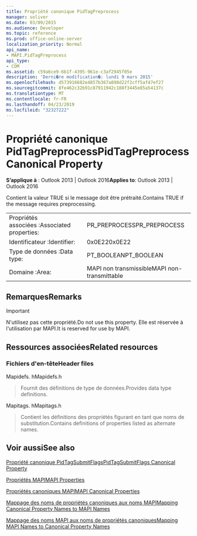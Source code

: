 ```yaml
---
title: Propriété canonique PidTagPreprocess
manager: soliver
ms.date: 03/09/2015
ms.audience: Developer
ms.topic: reference
ms.prod: office-online-server
localization_priority: Normal
api_name:
- MAPI.PidTagPreprocess
api_type:
- COM
ms.assetid: c59a6ce9-6b1f-4395-961e-c3af2945f05e
description: 'Derni�re modification�: lundi 9 mars 2015'
ms.openlocfilehash: d573916682e4857b367a898d22f2cff5af47ef27
ms.sourcegitcommit: 8fe462c32b91c87911942c188f3445e85a54137c
ms.translationtype: MT
ms.contentlocale: fr-FR
ms.lasthandoff: 04/23/2019
ms.locfileid: "32327222"
---
```

# <a name="pidtagpreprocess-canonical-property"></a><span data-ttu-id="32f94-103">Propriété canonique PidTagPreprocess</span><span class="sxs-lookup"><span data-stu-id="32f94-103">PidTagPreprocess Canonical Property</span></span>

  
  
<span data-ttu-id="32f94-104">**S’applique à** : Outlook 2013 | Outlook 2016</span><span class="sxs-lookup"><span data-stu-id="32f94-104">**Applies to**: Outlook 2013 | Outlook 2016</span></span> 
  
<span data-ttu-id="32f94-105">Contient la valeur TRUE si le message doit être prétraité.</span><span class="sxs-lookup"><span data-stu-id="32f94-105">Contains TRUE if the message requires preprocessing.</span></span>
  
|||
|:-----|:-----|
|<span data-ttu-id="32f94-106">Propriétés associées :</span><span class="sxs-lookup"><span data-stu-id="32f94-106">Associated properties:</span></span>  <br/> |<span data-ttu-id="32f94-107">PR_PREPROCESS</span><span class="sxs-lookup"><span data-stu-id="32f94-107">PR_PREPROCESS</span></span>  <br/> |
|<span data-ttu-id="32f94-108">Identificateur :</span><span class="sxs-lookup"><span data-stu-id="32f94-108">Identifier:</span></span>  <br/> |<span data-ttu-id="32f94-109">0x0E22</span><span class="sxs-lookup"><span data-stu-id="32f94-109">0x0E22</span></span>  <br/> |
|<span data-ttu-id="32f94-110">Type de données :</span><span class="sxs-lookup"><span data-stu-id="32f94-110">Data type:</span></span>  <br/> |<span data-ttu-id="32f94-111">PT_BOOLEAN</span><span class="sxs-lookup"><span data-stu-id="32f94-111">PT_BOOLEAN</span></span>  <br/> |
|<span data-ttu-id="32f94-112">Domaine :</span><span class="sxs-lookup"><span data-stu-id="32f94-112">Area:</span></span>  <br/> |<span data-ttu-id="32f94-113">MAPI non transmissible</span><span class="sxs-lookup"><span data-stu-id="32f94-113">MAPI non-transmittable</span></span>  <br/> |
   
## <a name="remarks"></a><span data-ttu-id="32f94-114">Remarques</span><span class="sxs-lookup"><span data-stu-id="32f94-114">Remarks</span></span>

> [!IMPORTANT]
> <span data-ttu-id="32f94-115">N'utilisez pas cette propriété.</span><span class="sxs-lookup"><span data-stu-id="32f94-115">Do not use this property.</span></span> <span data-ttu-id="32f94-116">Elle est réservée à l'utilisation par MAPI.</span><span class="sxs-lookup"><span data-stu-id="32f94-116">It is reserved for use by MAPI.</span></span> 
  
## <a name="related-resources"></a><span data-ttu-id="32f94-117">Ressources associées</span><span class="sxs-lookup"><span data-stu-id="32f94-117">Related resources</span></span>

### <a name="header-files"></a><span data-ttu-id="32f94-118">Fichiers d'en-tête</span><span class="sxs-lookup"><span data-stu-id="32f94-118">Header files</span></span>

<span data-ttu-id="32f94-119">Mapidefs. h</span><span class="sxs-lookup"><span data-stu-id="32f94-119">Mapidefs.h</span></span>
  
> <span data-ttu-id="32f94-120">Fournit des définitions de type de données.</span><span class="sxs-lookup"><span data-stu-id="32f94-120">Provides data type definitions.</span></span>
    
<span data-ttu-id="32f94-121">Mapitags. h</span><span class="sxs-lookup"><span data-stu-id="32f94-121">Mapitags.h</span></span>
  
> <span data-ttu-id="32f94-122">Contient les définitions des propriétés figurant en tant que noms de substitution.</span><span class="sxs-lookup"><span data-stu-id="32f94-122">Contains definitions of properties listed as alternate names.</span></span>
    
## <a name="see-also"></a><span data-ttu-id="32f94-123">Voir aussi</span><span class="sxs-lookup"><span data-stu-id="32f94-123">See also</span></span>



[<span data-ttu-id="32f94-124">Propriété canonique PidTagSubmitFlags</span><span class="sxs-lookup"><span data-stu-id="32f94-124">PidTagSubmitFlags Canonical Property</span></span>](pidtagsubmitflags-canonical-property.md)


[<span data-ttu-id="32f94-125">Propriétés MAPI</span><span class="sxs-lookup"><span data-stu-id="32f94-125">MAPI Properties</span></span>](mapi-properties.md)
  
[<span data-ttu-id="32f94-126">Propriétés canoniques MAPI</span><span class="sxs-lookup"><span data-stu-id="32f94-126">MAPI Canonical Properties</span></span>](mapi-canonical-properties.md)
  
[<span data-ttu-id="32f94-127">Mappage des noms de propriétés canoniques aux noms MAPI</span><span class="sxs-lookup"><span data-stu-id="32f94-127">Mapping Canonical Property Names to MAPI Names</span></span>](mapping-canonical-property-names-to-mapi-names.md)
  
[<span data-ttu-id="32f94-128">Mappage des noms MAPI aux noms de propriétés canoniques</span><span class="sxs-lookup"><span data-stu-id="32f94-128">Mapping MAPI Names to Canonical Property Names</span></span>](mapping-mapi-names-to-canonical-property-names.md)

